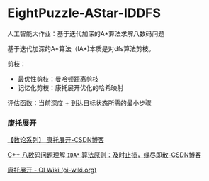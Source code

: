 # EightPuzzle-AStar-IDDFS

人工智能大作业：基于迭代加深的A*算法求解八数码问题



基于迭代加深的A*算法（IA\*)本质是对dfs算法剪枝。

剪枝：

- 最优性剪枝：曼哈顿距离剪枝
- 记忆化剪枝：康托展开优化的哈希映射

评估函数：当前深度 + 到达目标状态所需的最小步骤

### 康托展开





[【数论系列】 康托展开-CSDN博客](https://blog.csdn.net/qq_40772692/article/details/80549303?ops_request_misc=&request_id=&biz_id=102&utm_term=康托展开&utm_medium=distribute.pc_search_result.none-task-blog-2~all~sobaiduweb~default-0-80549303.nonecase&spm=1018.2226.3001.4187)

[C++ 八数码问题理解 `IDA*` 算法原则：及时止损，缘尽即散-CSDN博客](https://blog.csdn.net/y6123236/article/details/136210573)

[康托展开 - OI Wiki (oi-wiki.org)](https://oi-wiki.org/math/combinatorics/cantor/)